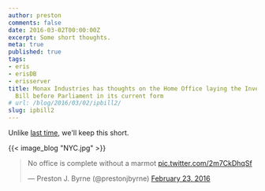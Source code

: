 ```yaml
---
author: preston
comments: false
date: 2016-03-02T00:00:00Z
excerpt: Some short thoughts.
meta: true
published: true
tags:
- eris
- erisDB
- erisserver
title: Monax Industries has thoughts on the Home Office laying the Investigatory Powers
  Bill before Parliament in its current form
# url: /blog/2016/03/02/ipbill2/
slug: ipbill2
---
```


Unlike [last time](/2015/11/02/ipbill/), we'll keep this short.

{{< image_blog "NYC.jpg" >}}

<blockquote class="twitter-tweet" data-lang="en"><p lang="en" dir="ltr">No office is complete without a marmot <a href="https://t.co/2m7CkDhqSf">pic.twitter.com/2m7CkDhqSf</a></p>&mdash; Preston J. Byrne (@prestonjbyrne) <a href="https://twitter.com/prestonjbyrne/status/702131596544102401">February 23, 2016</a></blockquote>
<script async src="//platform.twitter.com/widgets.js" charset="utf-8"></script>
